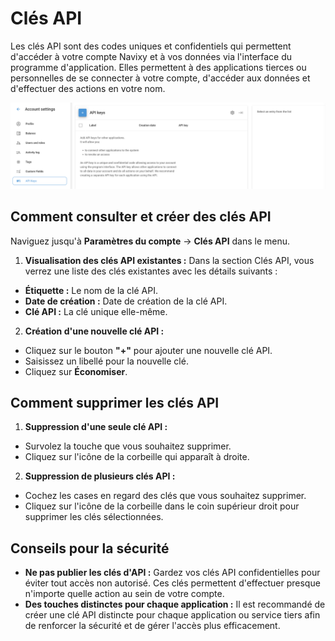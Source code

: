 # Clés API

Les clés API sont des codes uniques et confidentiels qui permettent d'accéder à votre compte Navixy et à vos données via l'interface du programme d'application. Elles permettent à des applications tierces ou personnelles de se connecter à votre compte, d'accéder aux données et d'effectuer des actions en votre nom.

![image-20240718-175024.png](attachments/image-20240718-175024.png)

## Comment consulter et créer des clés API

Naviguez jusqu'à **Paramètres du compte** → **Clés API** dans le menu.

1. **Visualisation des clés API existantes :** Dans la section Clés API, vous verrez une liste des clés existantes avec les détails suivants :
  - **Étiquette :** Le nom de la clé API.
  - **Date de création :** Date de création de la clé API.
  - **Clé API :** La clé unique elle-même.
2. **Création d'une nouvelle clé API :**
  - Cliquez sur le bouton **"+"** pour ajouter une nouvelle clé API.
  - Saisissez un libellé pour la nouvelle clé.
  - Cliquez sur **Économiser**.

## Comment supprimer les clés API

1. **Suppression d'une seule clé API :**
  - Survolez la touche que vous souhaitez supprimer.
  - Cliquez sur l'icône de la corbeille qui apparaît à droite.
2. **Suppression de plusieurs clés API :**
  - Cochez les cases en regard des clés que vous souhaitez supprimer.
  - Cliquez sur l'icône de la corbeille dans le coin supérieur droit pour supprimer les clés sélectionnées.

## Conseils pour la sécurité

- **Ne pas publier les clés d'API :** Gardez vos clés API confidentielles pour éviter tout accès non autorisé. Ces clés permettent d'effectuer presque n'importe quelle action au sein de votre compte.
- **Des touches distinctes pour chaque application :** Il est recommandé de créer une clé API distincte pour chaque application ou service tiers afin de renforcer la sécurité et de gérer l'accès plus efficacement.